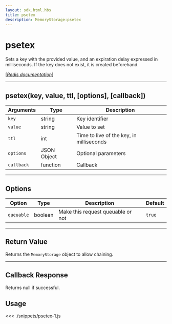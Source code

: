```yaml
---
layout: sdk.html.hbs
title: psetex
description: MemoryStorage:psetex
---
```


# psetex

Sets a key with the provided value, and an expiration delay expressed in milliseconds. If the key does not exist, it is created beforehand.

[[_Redis documentation_]](https://redis.io/commands/psetex)

---

## psetex(key, value, ttl, [options], [callback])

| Arguments  | Type        | Description                              |
| ---------- | ----------- | ---------------------------------------- |
| `key`      | string      | Key identifier                           |
| `value`    | string      | Value to set                             |
| `ttl`      | int         | Time to live of the key, in milliseconds |
| `options`  | JSON Object | Optional parameters                      |
| `callback` | function    | Callback                                 |

---

## Options

| Option     | Type    | Description                       | Default |
| ---------- | ------- | --------------------------------- | ------- |
| `queuable` | boolean | Make this request queuable or not | `true`  |

---

## Return Value

Returns the `MemoryStorage` object to allow chaining.

---

## Callback Response

Returns null if successful.

## Usage

<<< ./snippets/psetex-1.js
